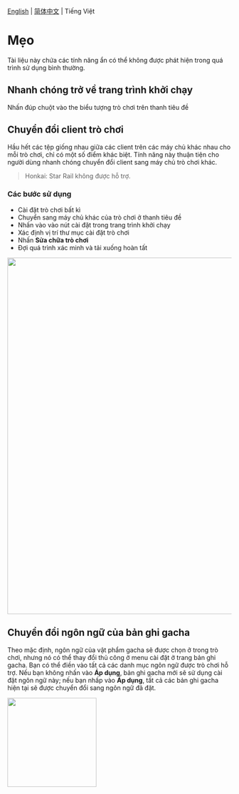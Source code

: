 [English](./Tips.md) | [简体中文](./Tips.zh-CN.md) | Tiếng Việt

# Mẹo

Tài liệu này chứa các tính năng ẩn có thể không được phát hiện trong quá trình sử dụng bình thường.


## Nhanh chóng trở về trang trình khởi chạy

Nhấn đúp chuột vào the biểu tượng trò chơi trên thanh tiêu đề


## Chuyển đổi client trò chơi

Hầu hết các tệp giống nhau giữa các client trên các máy chủ khác nhau cho mỗi trò chơi, chỉ có một số điểm khác biệt. Tính năng này thuận tiện cho người dùng nhanh chóng chuyển đổi client sang máy chủ trò chơi khác.

> Honkai: Star Rail không được hỗ trợ.

### Các bước sử dụng

- Cài đặt trò chơi bất kì
- Chuyển sang máy chủ khác của trò chơi ở thanh tiêu đề
- Nhấn vào vào nút cài đặt trong trang trình khởi chạy
- Xác định vị trí thư mục cài đặt trò chơi
- Nhấn **Sửa chữa trò chơi**
- Đợi quá trình xác minh và tải xuống hoàn tất

<img src="https://user-images.githubusercontent.com/61003590/259013561-907934e2-29fd-46ee-8e1c-83cb1daaa143.png" width="800px" />

## Chuyển đổi ngôn ngữ của bản ghi gacha

Theo mặc định, ngôn ngữ của vật phẩm gacha sẽ được chọn ở trong trò chơi, nhưng nó có thể thay đổi thủ công ở menu cài đặt ở trang bản ghi gacha. Bạn có thể điền vào tất cả các danh mục ngôn ngữ được trò chơi hỗ trợ. Nếu bạn không nhấn vào **Áp dụng**, bản ghi gacha mới sẽ sử dụng cài đặt ngôn ngữ này; nếu bạn nhấp vào **Áp dụng**, tất cả các bản ghi gacha hiện tại sẽ được chuyển đổi sang ngôn ngữ đã đặt.

<img src="https://user-images.githubusercontent.com/88989555/259012116-d84e7feb-9949-454c-9c46-c9bc77c1ea3a.png" width="200px" />
